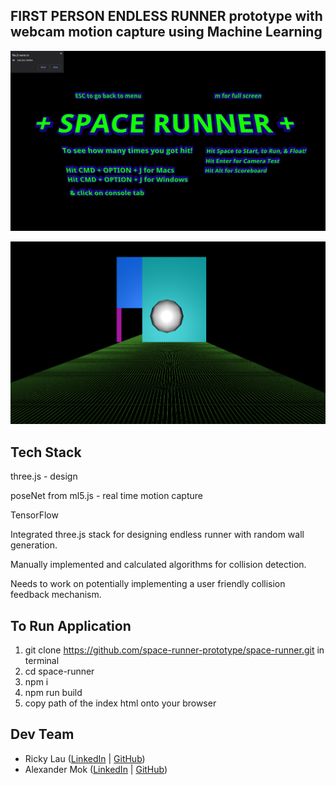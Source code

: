 ## FIRST PERSON ENDLESS RUNNER prototype with webcam motion capture using Machine Learning

![space-runner-homescreen](./space-runner.png)

![space-runner-gameplay](./space-runner-gameplay.png)

## Tech Stack

three.js - design

poseNet from ml5.js - real time motion capture

TensorFlow

Integrated three.js stack for designing endless runner with random wall generation.

Manually implemented and calculated algorithms for collision detection.

Needs to work on potentially implementing a user friendly collision feedback mechanism.

## To Run Application

1. git clone https://github.com/space-runner-prototype/space-runner.git in terminal
2. cd space-runner
3. npm i
4. npm run build
5. copy path of the index html onto your browser

## Dev Team

- Ricky Lau ([LinkedIn](https://www.linkedin.com/in/rickylaudev) | [GitHub](https://github.com/rickylaufitness))
- Alexander Mok ([LinkedIn](https://www.linkedin.com/in/mok-alexander/) | [GitHub](https://github.com/MistuhMok))
